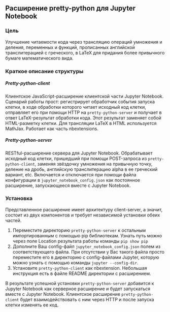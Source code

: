 ## Расширение pretty-python для Jupyter Notebook

### Цель

Улучшение читаемости кода через трансляцию операций умножения и деления, 
переменных и функций, прописанных английской транслитерацией с греческого, в LaTeX 
для придания более привычного бумаге математического вида.

### Краткое описание структуры
##### Pretty-python-client
Клиентское JavaScript-расширение клиентской части Jupyter Notebook. Сценарий работы прост: регистрирует обработчик события запуска
клетки, в ходе обработки которого читает исходный код клетки, отправляет его при помощи HTTP на `pretty-python-server` и
получает в ответ LaTeX-результат обработки кода. Этот результат заменяет собой HTML-разметку клетки. Для трансляции 
LaTeX в HTML используется MathJax. Работает как часть nbextensions.

##### Pretty-python-server
RESTful-расширение сервера для Jupyter Notebook. Обрабатывает исходный код клетки, пришедший при помощи POST-запроса из
`pretty-python-client`, заменяя звёздочку умножения на привычную точку, деление на дробь, английскую транслитерацию alpha 
в ее греческий вариант, etc. Включается и отключается при помощи файла конфигурации в `jupyter_notebook_config.json` 
как постоянное расширение, запускающееся вместе с Jupyter Notebook.

### Установка
Представленное расширение имеет архитектуру client-server, а значит, состоит из двух компонентов и
требует независимой установки обеих частей.

1) Переместите директорию `pretty-python-server` к остальным импортированным с помощью pip библиотекам. Узнать путь можно через поле Location
результата работы команды `pip show pip`
2) Дополните Ваш config-файл `jupyter_notebook_config.json` полем из соответствующего файла. При отсутствии у Вас
такого файла просто переместите его в директорию с config-файлами Jupyter, которую можно узнать с помощью команды 
`jupyter --config-dir`.
3) Установите `pretty-python-client` как nbextension. Небольшая инструкция есть в файле README директории с расширением.

В результате успешной установки `pretty-python-server` добавится к Jupyter Notebook как серверное расширение и будет 
запускаться вместе с Jupyter Notebook. Клиентское расширение
`pretty-python-client` будет взаимодействовать с ним через HTTP и после запуска клетки изменять ее код.